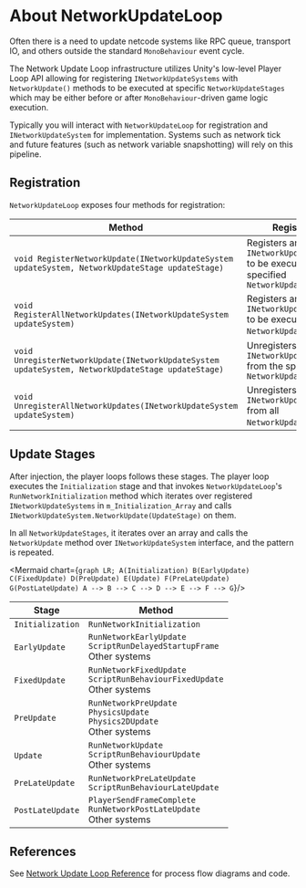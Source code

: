 # About NetworkUpdateLoop

Often there is a need to update netcode systems like RPC queue, transport IO, and others outside the standard `MonoBehaviour` event cycle.

The Network Update Loop infrastructure utilizes Unity's low-level Player Loop API allowing for registering `INetworkUpdateSystems` with `NetworkUpdate()` methods to be executed at specific `NetworkUpdateStages` which may be either before or after `MonoBehaviour`-driven game logic execution.

Typically you will interact with `NetworkUpdateLoop` for registration and `INetworkUpdateSystem` for implementation. Systems such as network tick and future features (such as network variable snapshotting) will rely on this pipeline.

## Registration

`NetworkUpdateLoop` exposes four methods for registration:

| Method | Registers |
| -- | -- |
| `void RegisterNetworkUpdate(INetworkUpdateSystem updateSystem, NetworkUpdateStage updateStage)` | Registers an `INetworkUpdateSystem` to be executed on the specified `NetworkUpdateStage` |
| `void RegisterAllNetworkUpdates(INetworkUpdateSystem updateSystem)` | Registers an `INetworkUpdateSystem` to be executed on all `NetworkUpdateStage`s |
| `void UnregisterNetworkUpdate(INetworkUpdateSystem updateSystem, NetworkUpdateStage updateStage)` | Unregisters an `INetworkUpdateSystem` from the specified `NetworkUpdateStage` |
| `void UnregisterAllNetworkUpdates(INetworkUpdateSystem updateSystem)` | Unregisters an `INetworkUpdateSystem` from all `NetworkUpdateStage`s |

## Update Stages

After injection, the player loops follows these stages. The player loop executes the `Initialization` stage and that invokes `NetworkUpdateLoop`'s `RunNetworkInitialization` method which iterates over registered `INetworkUpdateSystems` in `m_Initialization_Array` and calls `INetworkUpdateSystem.NetworkUpdate(UpdateStage)` on them.

In all `NetworkUpdateStages`, it iterates over an array and calls the `NetworkUpdate` method over `INetworkUpdateSystem` interface, and the pattern is repeated.

<Mermaid chart={`
    graph LR;
    A(Initialization)
    B(EarlyUpdate)
    C(FixedUpdate)
    D(PreUpdate)
    E(Update)
    F(PreLateUpdate)
    G(PostLateUpdate)
    A --> B --> C --> D --> E --> F --> G
`}/>

| Stage | Method |
| -- | -- |
| `Initialization` | `RunNetworkInitialization` |
| `EarlyUpdate` | `RunNetworkEarlyUpdate`<br/>`ScriptRunDelayedStartupFrame`<br/>Other systems |
| `FixedUpdate` | `RunNetworkFixedUpdate`<br/>`ScriptRunBehaviourFixedUpdate`<br/>Other systems |
| `PreUpdate` | `RunNetworkPreUpdate`<br/>`PhysicsUpdate`<br/>`Physics2DUpdate`<br/>Other systems |
| `Update` | `RunNetworkUpdate`<br/>`ScriptRunBehaviourUpdate`<br/>Other systems |
| `PreLateUpdate` | `RunNetworkPreLateUpdate`<br/>`ScriptRunBehaviourLateUpdate` |
| `PostLateUpdate` | `PlayerSendFrameComplete`<br/>`RunNetworkPostLateUpdate`<br/>Other systems |

## References

See [Network Update Loop Reference](network-update-loop-reference.md) for process flow diagrams and code.

